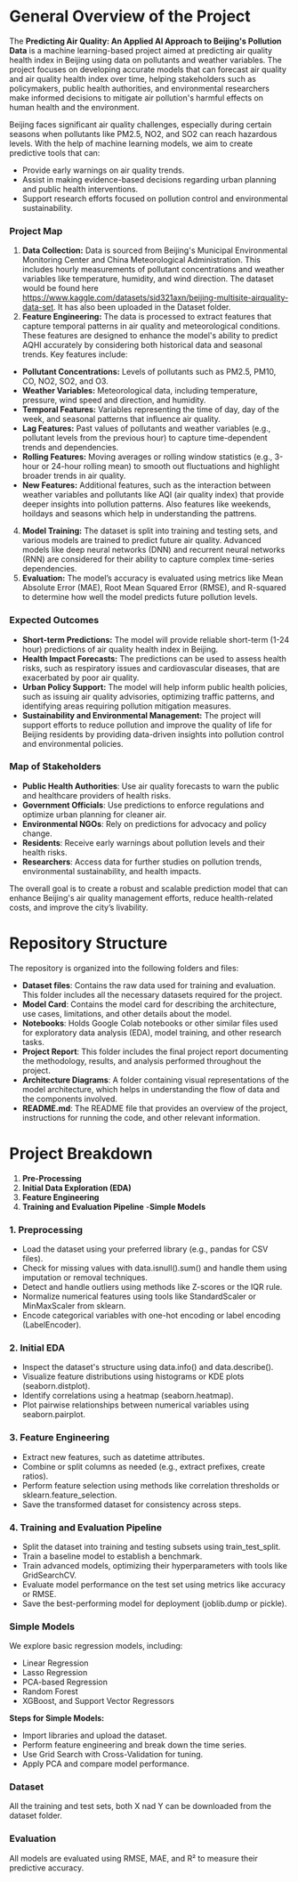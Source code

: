 # General Overview of the Project

The **Predicting Air Quality: An Applied AI Approach to Beijing's Pollution Data** is a machine learning-based project aimed at predicting air quality health index in Beijing using data on pollutants and weather variables. The project focuses on developing accurate models that can forecast air quality  and air quality health index over time, helping stakeholders such as policymakers, public health authorities, and environmental researchers make informed decisions to mitigate air pollution's harmful effects on human health and the environment.

Beijing faces significant air quality challenges, especially during certain seasons when pollutants like PM2.5, NO2, and SO2 can reach hazardous levels. With the help of machine learning models, we aim to create predictive tools that can:
- Provide early warnings on air quality trends.
- Assist in making evidence-based decisions regarding urban planning and public health interventions.
- Support research efforts focused on pollution control and environmental sustainability.

### Project Map
1. **Data Collection:** Data is sourced from Beijing's Municipal Environmental Monitoring Center and China Meteorological Administration. This includes hourly measurements of pollutant concentrations and weather variables like temperature, humidity, and wind direction. The dataset would be found here https://www.kaggle.com/datasets/sid321axn/beijing-multisite-airquality-data-set. It has also been uploaded in the Dataset folder.
2. **Feature Engineering:** The data is processed to extract features that capture temporal patterns in air quality and meteorological conditions. These features are designed to enhance the model's ability to predict AQHI accurately by considering both historical data and seasonal trends. Key features include:
  - **Pollutant Concentrations:** Levels of pollutants such as PM2.5, PM10, CO, NO2, SO2, and O3.
  - **Weather Variables:** Meteorological data, including temperature, pressure, wind speed and direction, and humidity.
  - **Temporal Features:** Variables representing the time of day, day of the week, and seasonal patterns that influence air quality.
  - **Lag Features:** Past values of pollutants and weather variables (e.g., pollutant levels from the previous hour) to capture time-dependent trends and dependencies.
  - **Rolling Features:** Moving averages or rolling window statistics (e.g., 3-hour or 24-hour rolling mean) to smooth out fluctuations and highlight broader trends in air quality.
  - **New Features:** Additional features, such as the interaction between weather variables and pollutants like AQI (air quality index) that provide deeper insights into pollution patterns. Also features like weekends, hoildays and seasons which help in understanding the pattrens.

4. **Model Training:** The dataset is split into training and testing sets, and various models are trained to predict future air quality. Advanced models like deep neural networks (DNN) and recurrent neural networks (RNN) are considered for their ability to capture complex time-series dependencies.
5. **Evaluation:** The model’s accuracy is evaluated using metrics like Mean Absolute Error (MAE), Root Mean Squared Error (RMSE), and R-squared to determine how well the model predicts future pollution levels.

### Expected Outcomes
- **Short-term Predictions:** The model will provide reliable short-term (1-24 hour) predictions of air quality health index in Beijing.
- **Health Impact Forecasts:** The predictions can be used to assess health risks, such as respiratory issues and cardiovascular diseases, that are exacerbated by poor air quality.
- **Urban Policy Support:** The model will help inform public health policies, such as issuing air quality advisories, optimizing traffic patterns, and identifying areas requiring pollution mitigation measures.
- **Sustainability and Environmental Management:** The project will support efforts to reduce pollution and improve the quality of life for Beijing residents by providing data-driven insights into pollution control and environmental policies.

### Map of Stakeholders
- **Public Health Authorities**: Use air quality forecasts to warn the public and healthcare providers of health risks.
- **Government Officials**: Use predictions to enforce regulations and optimize urban planning for cleaner air.
- **Environmental NGOs**: Rely on predictions for advocacy and policy change.
- **Residents**: Receive early warnings about pollution levels and their health risks.
- **Researchers**: Access data for further studies on pollution trends, environmental sustainability, and health impacts.

The overall goal is to create a robust and scalable prediction model that can enhance Beijing's air quality management efforts, reduce health-related costs, and improve the city’s livability.

# Repository Structure

The repository is organized into the following folders and files:

- **Dataset files**: Contains the raw data used for training and evaluation. This folder includes all the necessary datasets required for the project.
- **Model Card**: Contains the model card for describing the architecture, use cases, limitations, and other details about the model.
- **Notebooks**: Holds Google Colab notebooks or other similar files used for exploratory data analysis (EDA), model training, and other research tasks.
- **Project Report**: This folder includes the final project report documenting the methodology, results, and analysis performed throughout the project.
- **Architecture Diagrams**: A folder containing visual representations of the model architecture, which helps in understanding the flow of data and the components involved.
- **README.md**: The README file that provides an overview of the project, instructions for running the code, and other relevant information.

# Project Breakdown
1. **Pre-Processing**
2. **Initial Data Exploration (EDA)**
3. **Feature Engineering**
4. **Training and Evaluation Pipeline**
   -**Simple Models**
   
### 1. Preprocessing
 - Load the dataset using your preferred library (e.g., pandas for CSV files).
 - Check for missing values with data.isnull().sum() and handle them using imputation or removal techniques.
 - Detect and handle outliers using methods like Z-scores or the IQR rule.
 - Normalize numerical features using tools like StandardScaler or MinMaxScaler from sklearn.
 - Encode categorical variables with one-hot encoding or label encoding (LabelEncoder).

### 2. Initial EDA
 - Inspect the dataset's structure using data.info() and data.describe().
 - Visualize feature distributions using histograms or KDE plots (seaborn.distplot).
 - Identify correlations using a heatmap (seaborn.heatmap).
 - Plot pairwise relationships between numerical variables using seaborn.pairplot.

### 3. Feature Engineering
 - Extract new features, such as datetime attributes.
 - Combine or split columns as needed (e.g., extract prefixes, create ratios).
 - Perform feature selection using methods like correlation thresholds or sklearn.feature_selection. 
 - Save the transformed dataset for consistency across steps.

### 4. Training and Evaluation Pipeline
 - Split the dataset into training and testing subsets using train_test_split.
 - Train a baseline model to establish a benchmark.
 - Train advanced models, optimizing their hyperparameters with tools like GridSearchCV.
 - Evaluate model performance on the test set using metrics like accuracy or RMSE.
 - Save the best-performing model for deployment (joblib.dump or pickle).

### Simple Models
We explore basic regression models, including:
- Linear Regression
- Lasso Regression
- PCA-based Regression
- Random Forest
- XGBoost, and Support Vector Regressors
  
**Steps for Simple Models:**
 - Import libraries and upload the dataset.
 - Perform feature engineering and break down the time series.
 - Use Grid Search with Cross-Validation for tuning.
 - Apply PCA and compare model performance.

### Dataset
All the training and test sets, both X nad Y can be downloaded from the dataset folder.

### Evaluation
All models are evaluated using RMSE, MAE, and R² to measure their predictive accuracy.



